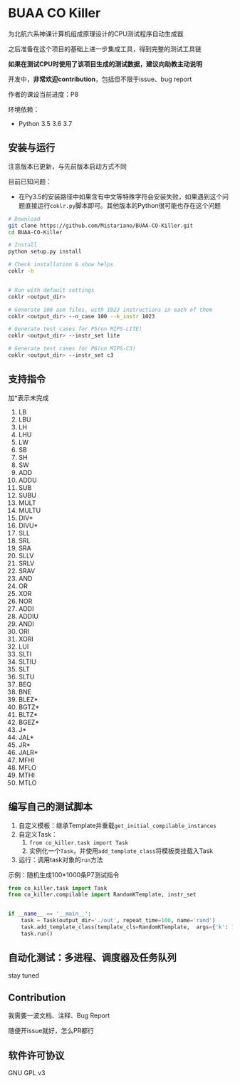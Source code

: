 # BUAA CO Killer

为北航六系神课计算机组成原理设计的CPU测试程序自动生成器

之后准备在这个项目的基础上进一步集成工具，得到完整的测试工具链

**如果在测试CPU时使用了该项目生成的测试数据，建议向助教主动说明**

开发中，**非常欢迎contribution**，包括但不限于issue、bug report

作者的课设当前进度：P8

环境依赖：
- Python 3.5 3.6 3.7


## 安装与运行

注意版本已更新，与先前版本启动方式不同

目前已知问题：
- 在Py3.5的安装路径中如果含有中文等特殊字符会安装失败，如果遇到这个问题直接运行`coklr.py`脚本即可。其他版本的Python很可能也存在这个问题

```bash
# Download
git clone https://github.com/Mistariano/BUAA-CO-Killer.git
cd BUAA-CO-Killer

# Install
python setup.py install

# Check installation & show helps
coklr -h
```

```bash

# Run with default settings
coklr <output_dir>

# Generate 100 asm files, with 1023 instructions in each of them
coklr <output_dir> --n_case 100 --k_instr 1023

# Generate test cases for P5(on MIPS-LITE)
coklr <output_dir> --instr_set lite

# Generate test cases for P6(on MIPS-C3)
coklr <output_dir> --instr_set c3
```

## 支持指令

加*表示未完成

1.	LB
2.	LBU
3.	LH
4.	LHU
5.	LW
6.	SB
7.	SH
8.	SW
9.	ADD
10.	ADDU
11.	SUB
12.	SUBU
13.	MULT
14.	MULTU
15.	DIV*
16.	DIVU*
17.	SLL
18.	SRL
19.	SRA
20.	SLLV
21.	SRLV
22.	SRAV
23.	AND
24.	OR
25.	XOR
26.	NOR
27.	ADDI
28.	ADDIU
29.	ANDI
30.	ORI
31.	XORI
32.	LUI
33.	SLTI
34.	SLTIU
35.	SLT
36.	SLTU
37.	BEQ
38.	BNE
39.	BLEZ*
40.	BGTZ*
41.	BLTZ*
42.	BGEZ*
43.	J*
44.	JAL*
45.	JR*
46.	JALR*
47.	MFHI
48.	MFLO
49.	MTHI
50.	MTLO

## 编写自己的测试脚本

1. 自定义模板：继承Template并重载`get_initial_compilable_instances`
2. 自定义Task：
    1. `from co_killer.task import Task`
    2. 实例化一个`Task`，并使用`add_template_class`将模板类挂载入Task
3. 运行：调用task对象的`run`方法

示例：随机生成100*1000条P7测试指令
```python
from co_killer.task import Task
from co_killer.compilable import RandomKTemplate, instr_set


if __name__ == '__main__':
    task = Task(output_dir='./out', repeat_time=100, name='rand')
    task.add_template_class(template_cls=RandomKTemplate,  args={'k': 1000, 'instr_set': instr_set.MIPS_C4_SUBSET})
    task.run()
```




## 自动化测试：多进程、调度器及任务队列

stay tuned

## Contribution

我需要一波文档、注释、Bug Report

随便开issue就好，怎么PR都行

## 软件许可协议

GNU GPL v3
